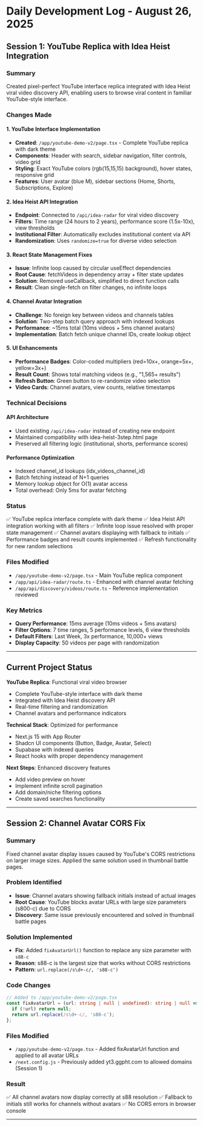 # Daily Development Log - August 26, 2025

## Session 1: YouTube Replica with Idea Heist Integration

### Summary
Created pixel-perfect YouTube interface replica integrated with Idea Heist viral video discovery API, enabling users to browse viral content in familiar YouTube-style interface.

### Changes Made

#### 1. YouTube Interface Implementation
- **Created**: `/app/youtube-demo-v2/page.tsx` - Complete YouTube replica with dark theme
- **Components**: Header with search, sidebar navigation, filter controls, video grid
- **Styling**: Exact YouTube colors (rgb(15,15,15) background), hover states, responsive grid
- **Features**: User avatar (blue M), sidebar sections (Home, Shorts, Subscriptions, Explore)

#### 2. Idea Heist API Integration
- **Endpoint**: Connected to `/api/idea-radar` for viral video discovery
- **Filters**: Time range (24 hours to 2 years), performance score (1.5x-10x), view thresholds
- **Institutional Filter**: Automatically excludes institutional content via API
- **Randomization**: Uses `randomize=true` for diverse video selection

#### 3. React State Management Fixes
- **Issue**: Infinite loop caused by circular useEffect dependencies
- **Root Cause**: fetchVideos in dependency array + filter state updates
- **Solution**: Removed useCallback, simplified to direct function calls
- **Result**: Clean single-fetch on filter changes, no infinite loops

#### 4. Channel Avatar Integration
- **Challenge**: No foreign key between videos and channels tables
- **Solution**: Two-step batch query approach with indexed lookups
- **Performance**: ~15ms total (10ms videos + 5ms channel avatars)
- **Implementation**: Batch fetch unique channel IDs, create lookup object

#### 5. UI Enhancements
- **Performance Badges**: Color-coded multipliers (red=10x+, orange=5x+, yellow=3x+)
- **Result Count**: Shows total matching videos (e.g., "1,565+ results")
- **Refresh Button**: Green button to re-randomize video selection
- **Video Cards**: Channel avatars, view counts, relative timestamps

### Technical Decisions

#### API Architecture
- Used existing `/api/idea-radar` instead of creating new endpoint
- Maintained compatibility with idea-heist-3step.html page
- Preserved all filtering logic (institutional, shorts, performance scores)

#### Performance Optimization
- Indexed channel_id lookups (idx_videos_channel_id)
- Batch fetching instead of N+1 queries
- Memory lookup object for O(1) avatar access
- Total overhead: Only 5ms for avatar fetching

### Status
✅ YouTube replica interface complete with dark theme
✅ Idea Heist API integration working with all filters
✅ Infinite loop issue resolved with proper state management
✅ Channel avatars displaying with fallback to initials
✅ Performance badges and result counts implemented
✅ Refresh functionality for new random selections

### Files Modified
- `/app/youtube-demo-v2/page.tsx` - Main YouTube replica component
- `/app/api/idea-radar/route.ts` - Enhanced with channel avatar fetching
- `/app/api/discovery/videos/route.ts` - Reference implementation reviewed

### Key Metrics
- **Query Performance**: 15ms average (10ms videos + 5ms avatars)
- **Filter Options**: 7 time ranges, 5 performance levels, 6 view thresholds
- **Default Filters**: Last Week, 3x performance, 10,000+ views
- **Display Capacity**: 50 videos per page with randomization

---

## Current Project Status

**YouTube Replica**: Functional viral video browser
- Complete YouTube-style interface with dark theme
- Integrated with Idea Heist discovery API
- Real-time filtering and randomization
- Channel avatars and performance indicators

**Technical Stack**: Optimized for performance
- Next.js 15 with App Router
- Shadcn UI components (Button, Badge, Avatar, Select)
- Supabase with indexed queries
- React hooks with proper dependency management

**Next Steps**: Enhanced discovery features
- Add video preview on hover
- Implement infinite scroll pagination
- Add domain/niche filtering options
- Create saved searches functionality

---

## Session 2: Channel Avatar CORS Fix

### Summary
Fixed channel avatar display issues caused by YouTube's CORS restrictions on larger image sizes. Applied the same solution used in thumbnail battle pages.

### Problem Identified
- **Issue**: Channel avatars showing fallback initials instead of actual images
- **Root Cause**: YouTube blocks avatar URLs with large size parameters (s800-c) due to CORS
- **Discovery**: Same issue previously encountered and solved in thumbnail battle pages

### Solution Implemented
- **Fix**: Added `fixAvatarUrl()` function to replace any size parameter with `s88-c`
- **Reason**: s88-c is the largest size that works without CORS restrictions
- **Pattern**: `url.replace(/s\d+-c/, 's88-c')`

### Code Changes
```typescript
// Added to /app/youtube-demo-v2/page.tsx
const fixAvatarUrl = (url: string | null | undefined): string | null => {
  if (!url) return null;
  return url.replace(/s\d+-c/, 's88-c');
};
```

### Files Modified
- `/app/youtube-demo-v2/page.tsx` - Added fixAvatarUrl function and applied to all avatar URLs
- `/next.config.js` - Previously added yt3.ggpht.com to allowed domains (Session 1)

### Result
✅ All channel avatars now display correctly at s88 resolution
✅ Fallback to initials still works for channels without avatars
✅ No CORS errors in browser console

---